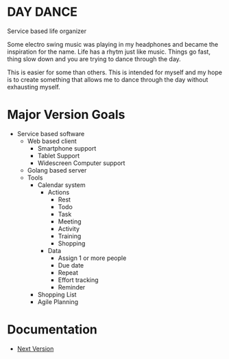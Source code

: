 # DAY DANCE
Service based life organizer

Some electro swing music was playing in my headphones and became the inspiration for the name. Life has a rhytm just like music. Things go fast, thing slow down and you are trying to dance through the day.

This is easier for some than others. This is intended for myself and my hope is to create something that allows me to dance through the day without exhausting myself.

# Major Version Goals

* Service based software
    * Web based client
        * Smartphone support
        * Tablet Support
        * Widescreen Computer support
    * Golang based server
    * Tools
        * Calendar system
            * Actions
                * Rest
                * Todo
                * Task
                * Meeting
                * Activity
                * Training
                * Shopping
            * Data
                * Assign 1 or more people
                * Due date
                * Repeat
                * Effort tracking
                * Reminder
        * Shopping List
        * Agile Planning
        
# Documentation

* [Next Version](documentation/versions/next.md)
